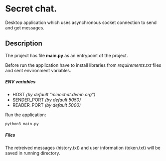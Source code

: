 # Secret chat.

Desktop application which uses asynchronous socket connection to send and get messages.

## Description

The project has file **main.py**  as an entrypoint of the project. 

Before run the application have to install libraries from _requirements.txt_ files and sent environment variables.

##### ENV variables
- HOST _(by default "minechat.dvmn.org")_
- SENDER_PORT _(by default 5050)_
- READER_PORT _(by default 5000)_

Run the application:

```bash
python3 main.py
```

##### Files
The retreived messages (history.txt) and user information (token.txt) will be saved in running directory.
